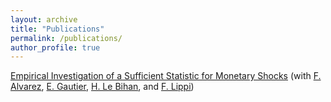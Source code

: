 ```yaml
---
layout: archive
title: "Publications"
permalink: /publications/
author_profile: true
---
```


[Empirical Investigation of a Sufficient Statistic for Monetary Shocks](/files/Restud2025) (with [F. Alvarez](https://alvarezfernando.com), [E. Gautier](https://sites.google.com/site/erwangautiereconomics/), [H. Le Bihan](https://www.banque-france.fr/en/herve-le-bihan), and [F. Lippi](https://sites.google.com/view/francesco-lippi/bio))
